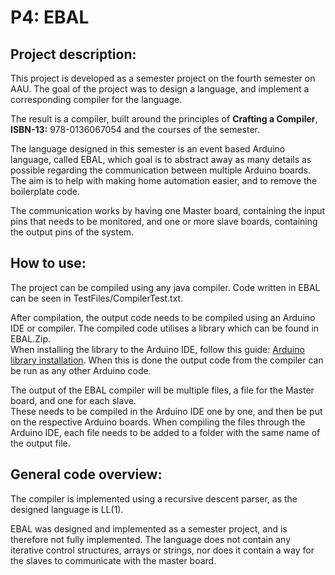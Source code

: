 # P4: EBAL

## Project description:

This project is developed as a semester project on the fourth semester on AAU. The goal of the project was to design a language, and implement a corresponding compiler for the language.

The result is a compiler, built around the principles of **Crafting a Compiler**, **ISBN-13:** 978-0136067054 and the courses of the semester.

The language designed in this semester is an event based Arduino language, called EBAL, which goal is to abstract away as many details as possible regarding the communication between multiple Arduino boards. The aim is to help with making home automation easier, and to remove the boilerplate code.

The communication works by having one Master board, containing the input pins that needs to be monitored, and one or more slave boards, containing the output pins of the system.

## How to use:
The project can be compiled using any java compiler. Code written in EBAL can be seen in TestFiles/CompilerTest.txt. <br>

After compilation, the output code needs to be compiled using an Arduino IDE or compiler. The compiled code utilises a library which can be found in EBAL.Zip. <br>
When installing the library to the Arduino IDE, follow this guide: [Arduino library installation](https://www.arduino.cc/en/guide/libraries).
When this is done the output code from the compiler can be run as any other Arduino code.

The output of the EBAL compiler will be multiple files, a file for the Master board, and one for each slave. <br>
These needs to be compiled in the Arduino IDE one by one, and then be put on the respective Arduino boards. When compiling the files through the Arduino IDE, each file needs to be added to a folder with the same name of the output file.

## General code overview:
The compiler is implemented using a recursive descent parser, as the designed language is LL(1).

EBAL was designed and implemented as a semester project, and is therefore not fully implemented. The language does not contain any iterative control structures, arrays or strings, nor does it contain a way for the slaves to communicate with the master board.

